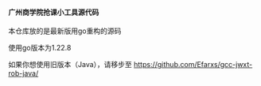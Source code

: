 #### 广州商学院抢课小工具源代码
本仓库放的是最新版用go重构的源码
  
使用go版本为1.22.8
  
如果你想使用旧版本（Java），请移步至
[https://github.com/Efarxs/gcc-jwxt-rob-java/  ](https://github.com/Efarxs/gcc-jwxt-rob-java)


